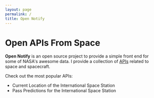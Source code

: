 ```yaml
---
layout: page
permalink: /
title: Open Notify
---
```


# Open APIs From Space

**Open Notify** is an open source project to provide a simple front end for some of NASA's awesome
data. I provide a collection of [APIs](http://www.makeuseof.com/tag/api-good-technology-explained/)
related to space and spacecraft.


Check out the most popular APIs:

 - Current Location of the International Space Station
 - Pass Predictions for the International Space Station

